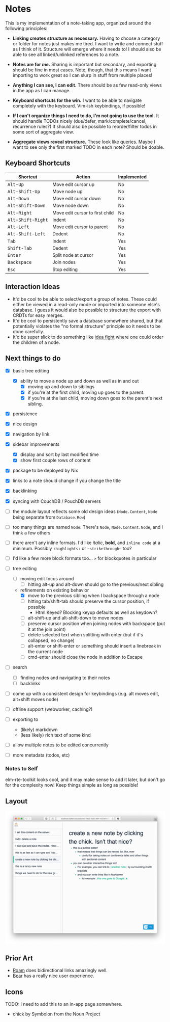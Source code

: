 # Notes

This is my implementation of a note-taking app, organized around the following principles:

- **Linking creates structure as necessary.**
  Having to choose a category or folder for notes just makes me tired.
  I want to write and connect stuff as I think of it.
  Structure will emerge where it needs to!
  I should also be able to see all linked/unlinked references to a note.

- **Notes are for _me_.**
  Sharing is important but secondary, and exporting should be fine in most cases.
  Note, though, that this means I want importing to work great so I can slurp in stuff from multiple places!

- **Anything I can see, I can edit.**
  There should be as few read-only views in the app as I can manage.

- **Keyboard shortcuts for the win.**
  I want to be able to navigate completely with the keyboard.
  Vim-ish keybindings, if possible!

- **If I can't organize things I need to do, I'm not going to use the tool.**
  It should handle TODOs nicely (due/defer, mark/complete/cancel, recurrence rules?)
  It should also be possible to reorder/filter todos in some sort of aggregate view.

- **Aggregate views reveal structure.**
  These look like queries.
  Maybe I want to see only the first marked TODO in each note?
  Should be doable.

## Keyboard Shortcuts

| Shortcut                                         | Action                          | Implemented |
|--------------------------------------------------|---------------------------------|-------------|
| <kbd>Alt</kbd>-<kbd>Up</kbd>                     | Move edit cursor up             | No          |
| <kbd>Alt</kbd>-<kbd>Shift</kbd>-<kbd>Up</kbd>    | Move node up                    | No          |
| <kbd>Alt</kbd>-<kbd>Down</kbd>                   | Move edit cursor down           | No          |
| <kbd>Alt</kbd>-<kbd>Shift</kbd>-<kbd>Down</kbd>  | Move node down                  | No          |
| <kbd>Alt</kbd>-<kbd>Right</kbd>                  | Move edit cursor to first child | No          |
| <kbd>Alt</kbd>-<kbd>Shift</kbd>-<kbd>Right</kbd> | Indent                          | No          |
| <kbd>Alt</kbd>-<kbd>Left</kbd>                   | Move edit cursor to parent      | No          |
| <kbd>Alt</kbd>-<kbd>Shift</kbd>-<kbd>Left</kbd>  | Dedent                          | No          |
| <kbd>Tab</kbd>                                   | Indent                          | Yes         |
| <kbd>Shift</kbd>-<kbd>Tab</kbd>                  | Dedent                          | Yes         |
| <kbd>Enter</kbd>                                 | Split node at cursor            | Yes         |
| <kbd>Backspace</kbd>                             | Join nodes                      | Yes         |
| <kbd>Esc</kbd>                                   | Stop editing                    | Yes         |

## Interaction Ideas

- It'd be cool to be able to select/export a group of notes.
  These could either be viewed in a read-only mode or imported into someone else's database.
  I guess it would also be possible to structure the export with CRDTs for easy merges.
- It'd be cool to persistently save a database somewhere shared, but that potentially violates the "no formal structure" principle so it needs to be done carefully.
- It'd be super slick to do something like [idea fight](https://idea-fight.hoelz.ro) where one could order the children of a node.

## Next things to do

- [x] basic tree editing
   - [x] ability to move a node up and down as well as in and out
       - [x] moving up and down to siblings
       - [x] if you're at the first child, moving up goes to the parent.
       - [x] if you're at the last child, moving down goes to the parent's next sibling.
- [x] persistence
- [x] nice design
- [x] navigation by link
- [x] sidebar improvements
   - [x] display and sort by last modified time
   - [x] show first couple rows of content
- [x] package to be deployed by Nix
- [x] links to a note should change if you change the title
- [x] backlinking
- [x] syncing with CouchDB / PouchDB servers
- [ ] the module layout reflects some old design ideas (`Node.Content`, `Node` being separate from `Database.Row`)
- [ ] too many things are named `Node`. There's `Node`, `Node.Content.Node`, and I think a few others
- [ ] there aren't any inline formats. I'd like *italic*, **bold**, and `inline code` at a minimum. Possibly `:highlights:` or `~strikethrough~` too?
- [ ] I'd like a few more block formats too... `>` for blockquotes in particular
- [ ] tree editing
   - [ ] moving edit focus around
       - [ ] hitting alt-up and alt-down should go to the previous/next sibling
   - refinements on existing behavior
     - [x] move to the previous sibling when I backspace through a node
     - [ ] hitting tab/shift-tab should preserve the cursor position, if possible
         - Html.Keyed? Blocking keyup defaults as well as keydown?
     - [ ] alt-shift-up and alt-shift-down to move nodes
     - [ ] preserve cursor position when joining nodes with backspace (put it at the join point)
     - [ ] delete selected text when splitting with enter (but if it's collapsed, no change)
     - [ ] alt-enter or shift-enter or something should insert a linebreak in the current node
     - [ ] cmd-enter should close the node in addition to Escape
- [ ] search
  - [ ] finding nodes and navigating to their notes
  - [ ] backlinks
- [ ] come up with a consistent design for keybindings (e.g. alt moves edit, alt+shift moves node)
- [ ] offline support (webworker, caching?)
- [ ] exporting to
  - (likely) markdown
  - (less likely) rich text of some kind
- [ ] allow multiple notes to be edited concurrently
- [ ] more metadata (todos, etc)


### Notes to Self

elm-rte-toolkit looks cool, and it may make sense to add it later, but don't go for the complexity now!
Keep things simple as long as possible!

## Layout

![](./docs/screenshot.png)

## Prior Art

- [Roam](https://roamresearch.com) does bidirectional links amazingly well.
- [Bear](https://bear.app) has a really nice user experience.

## Icons

TODO: I need to add this to an in-app page somewhere.

- chick by Symbolon from the Noun Project
